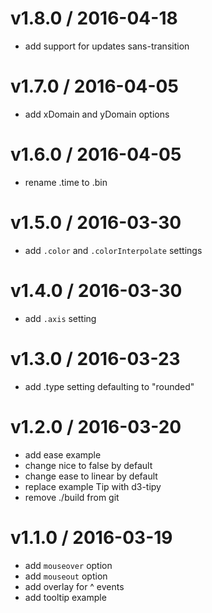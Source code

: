 
v1.8.0 / 2016-04-18
===================

  * add support for updates sans-transition

v1.7.0 / 2016-04-05
===================

  * add xDomain and yDomain options

v1.6.0 / 2016-04-05
===================

  * rename .time to .bin

v1.5.0 / 2016-03-30
===================

  * add `.color` and `.colorInterpolate` settings

v1.4.0 / 2016-03-30
===================

  * add `.axis` setting

v1.3.0 / 2016-03-23
===================

  * add .type setting defaulting to "rounded"

v1.2.0 / 2016-03-20
===================

  * add ease example
  * change nice to false by default
  * change ease to linear by default
  * replace example Tip with d3-tipy
  * remove ./build from git

v1.1.0 / 2016-03-19
===================

  - add `mouseover` option
  - add `mouseout` option
  - add overlay for ^ events
  - add tooltip example
